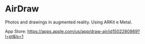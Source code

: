 # AirDraw
Photos and drawings in augmented reality.
Using ARKit e Metal.

App Store: https://apps.apple.com/us/app/draw-air/id1502280869?l=pt&ls=1
